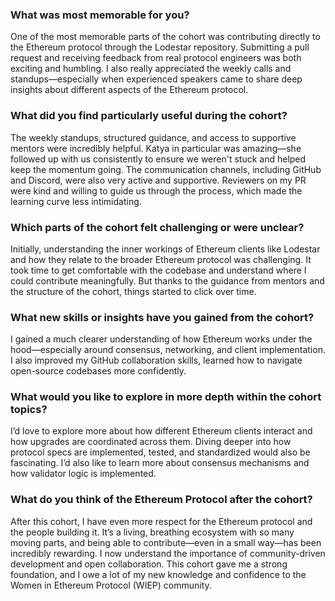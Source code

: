 ### What was most memorable for you?
One of the most memorable parts of the cohort was contributing directly to the Ethereum protocol through the Lodestar repository. Submitting a pull request and receiving feedback from real protocol engineers was both exciting and humbling. I also really appreciated the weekly calls and standups—especially when experienced speakers came to share deep insights about different aspects of the Ethereum protocol.



### What did you find particularly useful during the cohort?

The weekly standups, structured guidance, and access to supportive mentors were incredibly helpful. Katya in particular was amazing—she followed up with us consistently to ensure we weren't stuck and helped keep the momentum going. The communication channels, including GitHub and Discord, were also very active and supportive. Reviewers on my PR were kind and willing to guide us through the process, which made the learning curve less intimidating.

### Which parts of the cohort felt challenging or were unclear?
Initially, understanding the inner workings of Ethereum clients like Lodestar and how they relate to the broader Ethereum protocol was challenging. It took time to get comfortable with the codebase and understand where I could contribute meaningfully. But thanks to the guidance from mentors and the structure of the cohort, things started to click over time.


### What new skills or insights have you gained from the cohort?
I gained a much clearer understanding of how Ethereum works under the hood—especially around consensus, networking, and client implementation. I also improved my GitHub collaboration skills, learned how to navigate open-source codebases more confidently.


### What would you like to explore in more depth within the cohort topics?
I’d love to explore more about how different Ethereum clients interact and how upgrades are coordinated across them. Diving deeper into how protocol specs are implemented, tested, and standardized would also be fascinating. I’d also like to learn more about consensus mechanisms and how validator logic is implemented.


### What do you think of the Ethereum Protocol after the cohort?
After this cohort, I have even more respect for the Ethereum protocol and the people building it. It’s a living, breathing ecosystem with so many moving parts, and being able to contribute—even in a small way—has been incredibly rewarding. I now understand the importance of community-driven development and open collaboration. This cohort gave me a strong foundation, and I owe a lot of my new knowledge and confidence to the Women in Ethereum Protocol (WIEP) community.

